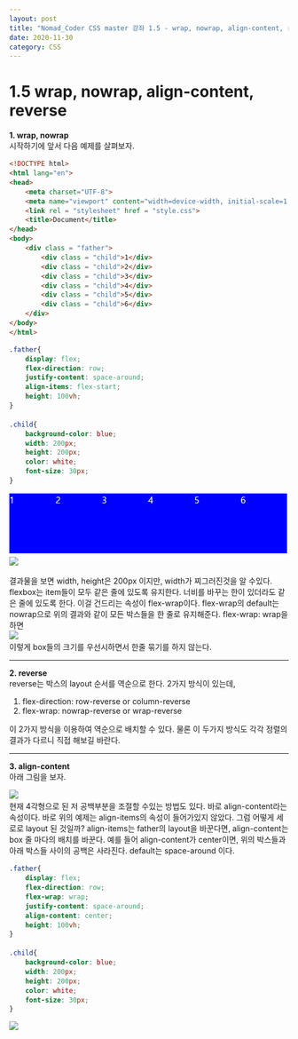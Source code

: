 ```yaml
---
layout: post
title: "Nomad_Coder CSS master 강좌 1.5 - wrap, nowrap, align-content, reverse"
date: 2020-11-30
category: CSS
---
```

# 1.5 wrap, nowrap, align-content, reverse
**1. wrap, nowrap**   
시작하기에 앞서 다음 예제를 살펴보자.
```html
<!DOCTYPE html>
<html lang="en">
<head>
    <meta charset="UTF-8">
    <meta name="viewport" content="width=device-width, initial-scale=1.0">
    <link rel = "stylesheet" href = "style.css">
    <title>Document</title>
</head>
<body>
    <div class = "father">
        <div class = "child">1</div>
        <div class = "child">2</div>
        <div class = "child">3</div>
        <div class = "child">4</div>
        <div class = "child">5</div>
        <div class = "child">6</div>
    </div>
</body>
</html>
```

```css
.father{
    display: flex;
    flex-direction: row;
    justify-content: space-around;
    align-items: flex-start;
    height: 100vh;
}

.child{
    background-color: blue;
    width: 200px;
    height: 200px;
    color: white;
    font-size: 30px;
}
```   
<img src = "example/1.5/1.PNG"></img>   
![](/example/1.5/1.PNG)   

결과물을 보면 width, height은 200px 이지만, width가 찌그러진것을 알 수있다. flexbox는 item들이 모두 같은 줄에 있도록 유지한다. 너비를 바꾸는 한이 있더라도 같은 줄에 있도록 한다. 이걸 건드리는 속성이 flex-wrap이다. flex-wrap의 default는 nowrap으로 위의 결과와 같이 모든 박스들을 한 줄로 유지해준다. flex-wrap: wrap을 하면   
<img src = "예제/1.5/2.PNG"></img>   
이렇게 box들의 크기를 우선시하면서 한줄 묶기를 하지 않는다.   
___   
**2. reverse**   
reverse는 박스의 layout 순서를 역순으로 한다. 2가지 방식이 있는데,   
1. flex-direction: row-reverse or column-reverse
2. flex-wrap: nowrap-reverse or wrap-reverse   

이 2가지 방식을 이용하여 역순으로 배치할 수 있다. 물론 이 두가지 방식도 각각 정렬의 결과가 다르니 직접 해보길 바란다.   
___
**3. align-content**   
아래 그림을 보자.   

<img src = "예제/1.5/3.PNG"></img>   
현재 4각형으로 된 저 공백부분을 조절할 수있는 방법도 있다. 바로  align-content라는 속성이다. 바로 위의 예제는 align-items의 속성이 들어가있지 않았다. 그럼 어떻게 세로로 layout 된 것일까? align-items는 father의 layout을 바꾼다면, align-content는 box 줄 마다의 배치를 바꾼다. 예를 들어 align-content가 center이면, 위의 박스들과 아래 박스들 사이의 공백은 사라진다. default는 space-around 이다.   

```css
.father{
    display: flex;
    flex-direction: row;
    flex-wrap: wrap;
    justify-content: space-around;
    align-content: center;
    height: 100vh;
}

.child{
    background-color: blue;
    width: 200px;
    height: 200px;
    color: white;
    font-size: 30px;
}
```
<img src = "예제/1.5/4.PNG"></img>   



